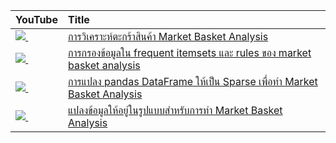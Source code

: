 | YouTube                                                                                                     | Title                                                                                                                                       |
|:------------------------------------------------------------------------------------------------------------|:--------------------------------------------------------------------------------------------------------------------------------------------|
| <a href=https://youtu.be/Abbj3VzNtXQ><img src=https://i.ytimg.com/vi/Abbj3VzNtXQ/mqdefault.jpg />&nbsp;</a> | <a href="https://youtu.be/Abbj3VzNtXQ">การวิเคราะห์ตะกร้าสินค้า Market Basket Analysis</a>                                                       |
| <a href=https://youtu.be/wpihOMpuCFQ><img src=https://i.ytimg.com/vi/wpihOMpuCFQ/mqdefault.jpg />&nbsp;</a> | <a href="https://youtu.be/wpihOMpuCFQ">การกรองข้อมูลใน frequent itemsets และ rules ของ market basket analysis</a>                             |
| <a href=https://youtu.be/iH1IUA_pZRI><img src=https://i.ytimg.com/vi/iH1IUA_pZRI/mqdefault.jpg />&nbsp;</a> | <a href="https://youtu.be/iH1IUA_pZRI">การแปลง pandas DataFrame ให้เป็น Sparse เพื่อทำ Market Basket Analysis</a>                               |
| <a href=https://youtu.be/5vLZm7eYmC4><img src=https://i.ytimg.com/vi/5vLZm7eYmC4/mqdefault.jpg />&nbsp;</a> | <a href="https://youtu.be/5vLZm7eYmC4">แปลงข้อมูลให้อยู่ในรูปแบบสำหรับการทำ Market Basket Analysis</a>                                             |
